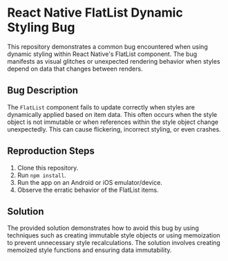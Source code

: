 # React Native FlatList Dynamic Styling Bug

This repository demonstrates a common bug encountered when using dynamic styling within React Native's FlatList component. The bug manifests as visual glitches or unexpected rendering behavior when styles depend on data that changes between renders.

## Bug Description

The `FlatList` component fails to update correctly when styles are dynamically applied based on item data. This often occurs when the style object is not immutable or when references within the style object change unexpectedly. This can cause flickering, incorrect styling, or even crashes.

## Reproduction Steps

1. Clone this repository.
2. Run `npm install`.
3. Run the app on an Android or iOS emulator/device.
4. Observe the erratic behavior of the FlatList items.

## Solution

The provided solution demonstrates how to avoid this bug by using techniques such as creating immutable style objects or using memoization to prevent unnecessary style recalculations.  The solution involves creating memoized style functions and ensuring data immutability.